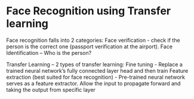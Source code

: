 # Face Recognition using Transfer learning
Face recognition falls into 2 categories:
Face verification - check if the person is the correct one (passport verification at the airport).
Face Identification – Who is the person?

Transfer Learning – 2 types of transfer learning:
Fine tuning - Replace a trained neural network’s fully connected layer head and then train
Feature extraction (best suited for face recognition) - Pre-trained neural network serves as a feature extractor.
Allow the input to propagate forward and taking the output from specific layer

